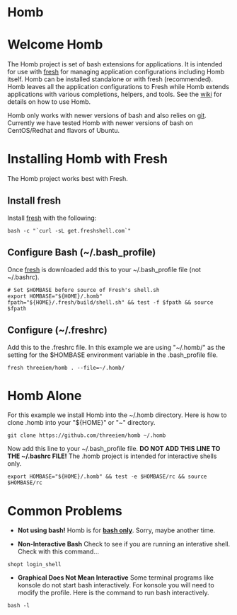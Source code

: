 Homb
====

# Welcome Homb 

The Homb project is set of bash extensions for applications. It is intended 
for use with <a href="http://freshshell.com/">fresh</a> for managing application
configurations including Homb itself. Homb can be installed standalone or with
fresh (recommended). Homb leaves all the application configurations to Fresh 
while Homb extends applications with various completions, helpers, and tools.
See the <a href="https://github.com/threeiem/homb/wiki">wiki</a> for details on
how to use Homb.

Homb only works with newer versions of bash and also relies on 
<a href="http://git-scm.com/">git</a>. Currently we have tested Homb with newer
versions of bash on CentOS/Redhat and flavors of Ubuntu.

# Installing Homb with Fresh 

The Homb project works best with Fresh. 
## Install fresh

Install  <a href="http://freshshell.com/">fresh</a> with the following:
```
bash -c "`curl -sL get.freshshell.com`"
```

## Configure Bash (~/.bash_profile)

Once  <a href="http://freshshell.com/">fresh</a> is downloaded add this to your
~/.bash_profile file (not ~/.bashrc).
```
# Set $HOMBASE before source of Fresh's shell.sh
export HOMBASE="${HOME}/.homb"
fpath="${HOME}/.fresh/build/shell.sh" && test -f $fpath && source $fpath
```
## Configure (~/.freshrc)

Add this to the .freshrc file. In this example we are using "~/.homb/" as the 
setting for the $HOMBASE environment variable in the .bash_profile file.
```
fresh threeiem/homb . --file=~/.homb/
```


# Homb Alone

For this example we install Homb into the ~/.homb directory. Here is how to 
clone .homb into your "${HOME}" or "~" directory.
```
git clone https://github.com/threeiem/homb ~/.homb
```

Now add this line to your ~/.bash_profile file. <b>DO NOT ADD THIS LINE TO THE
~/.bashrc FILE!</b> The .homb project is intended for interactive shells only.
```
export HOMBASE="${HOME}/.homb" && test -e $HOMBASE/rc && source $HOMBASE/rc
```

# Common Problems

* <b>Not using bash!</b> Homb is for <b><u>bash only</u></b>. Sorry, maybe another time.

* <b>Non-Interactive Bash</b> Check to see if you are running an interative shell. Check with this command...
```
shopt login_shell
```

* <b>Graphical Does Not Mean Interactive</b> Some terminal programs like konsole do not start bash interactively. For konsole you will need to modify the profile. Here is the command to run bash interactively.
```
bash -l
```

